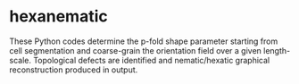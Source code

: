 # hexanematic
These Python codes determine the p-fold shape parameter starting from cell segmentation and coarse-grain the orientation field over a given length-scale. Topological defects are identified and nematic/hexatic graphical reconstruction produced in output.
